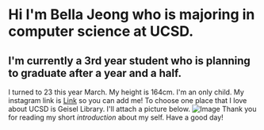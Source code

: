 # Hi I'm Bella Jeong who is majoring in computer science at UCSD. 
## I'm currently a 3rd year student who is planning to graduate after a year and a half.
I turned to 23 this year March. 
My height is 164cm. 
I'm an only child. 
My instagram link is [Link](https://www.instagram.com/mydear_bell/) so you can add me! 
To choose one place that I love about UCSD is Geisel Library. I'll attach a picture below. 
![Image](https://en.wikipedia.org/wiki/Geisel_Library#/media/File:Geisel_Library,_UCSD.jpg)
Thank you for reading my short *introduction* about my self. 
Have a good day!
